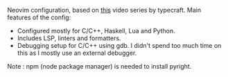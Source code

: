 Neovim configuration, based on [this](https://www.youtube.com/playlist?list=PLsz00TDipIffreIaUNk64KxTIkQaGguqn) video series by typecraft. Main features of the config:

* Configured mostly for C/C++, Haskell, Lua and Python.
* Includes LSP, linters and formatters.
* Debugging setup for C/C++ using gdb. I didn't spend too much time on this as I mostly use an external debugger.

Note : npm (node package manager) is needed to install pyright.
